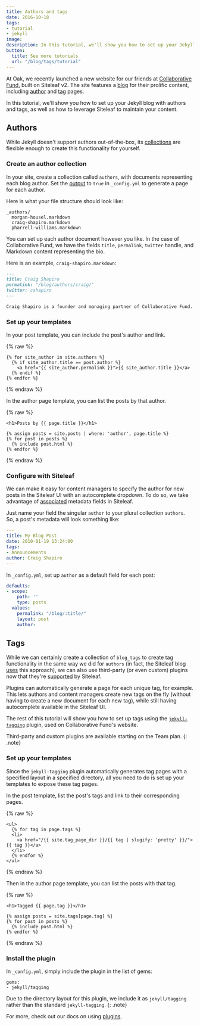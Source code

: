 ```yaml
---
title: Authors and tags
date: 2016-10-18
tags:
- tutorial
- jekyll
image: 
description: In this tutorial, we'll show you how to set up your Jekyll blog with authors and tags, as well as how to leverage Siteleaf to maintain your content.
button:
  title: See more tutorials
  url: "/blog/tags/tutorial"
---
```


At Oak, we recently launched a new website for our friends at [Collaborative Fund](http://www.collaborativefund.com/), built on Siteleaf v2. The site features a [blog](http://www.collaborativefund.com/blog/) for their prolific content, including [author](http://www.collaborativefund.com/blog/authors/morgan/) and [tag](http://www.collaborativefund.com/blog/tags/featured/) pages.

In this tutorial, we'll show you how to set up your Jekyll blog with authors and tags, as well as how to leverage Siteleaf to maintain your content.


## Authors

While Jekyll doesn't support authors out-of-the-box, its [collections](https://jekyllrb.com/docs/collections/) are flexible enough to create this functionality for yourself.

### Create an author collection

In your site, create a collection called `authors`, with documents representing each blog author. Set the [output](https://jekyllrb.com/docs/collections/#step-3-optionally-render-your-collections-documents-into-independent-files) to `true` in `_config.yml` to generate a page for each author.

Here is what your file structure should look like:

```
_authors/
  morgan-housel.markdown
  craig-shapiro.markdown
  pharrell-williams.markdown
```

You can set up each author document however you like. In the case of Collaborative Fund, we have the fields `title`, `permalink`, `twitter` handle, and Markdown content representing the bio.

Here is an example, `craig-shapiro.markdown`:

```markdown
---
title: Craig Shapiro
permalink: "/blog/authors/craig/"
twitter: cshapiro
---

Craig Shapiro is a founder and managing partner of Collaborative Fund.
```

### Set up your templates

In your post template, you can include the post's author and link.

{% raw %}
```liquid
{% for site_author in site.authors %}
  {% if site_author.title == post.author %}
    <a href="{{ site_author.permalink }}">{{ site_author.title }}</a>
  {% endif %}
{% endfor %}
```
{% endraw %}

In the author page template, you can list the posts by that author.

{% raw %}
```liquid
<h1>Posts by {{ page.title }}</h1>

{% assign posts = site.posts | where: 'author', page.title %}
{% for post in posts %}
  {% include post.html %}
{% endfor %}
```
{% endraw %}

### Configure with Siteleaf

We can make it easy for content managers to specify the author for new posts in the Siteleaf UI with an autocomplete dropdown. To do so, we take advantage of [associated](https://learn.siteleaf.com/content/metadata/#collection-fields) metadata fields in Siteleaf.

Just name your field the singular `author` to your plural collection `authors`. So, a post's metadata will look something like:

```yml
---
title: My Blog Post
date: 2010-01-19 13:24:00
tags:
- Announcements
author: Craig Shapiro
---
```

In `_config.yml`, set up `author` as a default field for each post:

```yml
defaults:
- scope:
    path: ''
    type: posts
  values:
    permalink: "/blog/:title/"
    layout: post
    author: 
```


## Tags

While we can certainly create a collection of `blog_tags` to create tag functionality in the same way we did for `authors` (in fact, the Siteleaf blog [uses](https://github.com/siteleaf/siteleaf.com/tree/master/_blog_tags) this approach), we can also use third-party (or even custom) plugins now that they're [supported](/blog/plugins-and-themes-are-here/) by Siteleaf.

Plugins can automatically generate a page for each unique tag, for example. This lets authors and content managers create new tags on the fly (without having to create a new document for each new tag), while still having autocomplete available in the Siteleaf UI.

The rest of this tutorial will show you how to set up tags using the [`jekyll-tagging`](https://github.com/pattex/jekyll-tagging) plugin, used on Collaborative Fund's website.

Third-party and custom plugins are available starting on the Team plan.
{: .note}

### Set up your templates

Since the `jekyll-tagging` plugin automatically generates tag pages with a specified layout in a specified directory, all you need to do is set up your templates to expose these tag pages.

In the post template, list the post's tags and link to their corresponding pages.

{% raw %}
```liquid
<ul>
  {% for tag in page.tags %}
  <li>
    <a href="/{{ site.tag_page_dir }}/{{ tag | slugify: 'pretty' }}/">{{ tag }}</a>
  </li>
  {% endfor %}
</ul>
```
{% endraw %}

Then in the author page template, you can list the posts with that tag.

{% raw %}
```liquid
<h1>Tagged {{ page.tag }}</h1>

{% assign posts = site.tags[page.tag] %}
{% for post in posts %}
  {% include post.html %}
{% endfor %}
```
{% endraw %}

### Install the plugin

In `_config.yml`, simply include the plugin in the list of gems:

```
gems:
- jekyll/tagging
```

Due to the directory layout for this plugin, we include it as `jekyll/tagging` rather than the standard `jekyll-tagging`.
{: .note}

For more, check out our docs on using [plugins](https://learn.siteleaf.com/themes/jekyll-plugins/).
